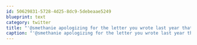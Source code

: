 ```yaml
---
id: 50629831-5728-4d25-8dc9-5debeaae5249
blueprint: text
category: twitter
title: "'@smethanie apologizing for the letter you wrote last year that was the reason he ended up in there? :)"
caption: "'@smethanie apologizing for the letter you wrote last year that was the reason he ended up in there? :)"
---
```

